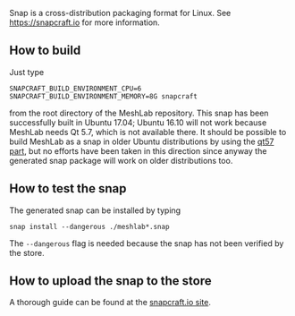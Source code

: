 Snap is a cross-distribution packaging format for Linux. See
https://snapcraft.io for more information.

How to build
------------
Just type
```
SNAPCRAFT_BUILD_ENVIRONMENT_CPU=6 SNAPCRAFT_BUILD_ENVIRONMENT_MEMORY=8G snapcraft
```
from the root directory of the MeshLab repository. This snap has been successfully
built in Ubuntu 17.04; Ubuntu 16.10 will not work because MeshLab needs Qt 5.7,
which is not available there. It should be possible to build MeshLab as a snap
in older Ubuntu distributions by using the [qt57
part](https://wiki.ubuntu.com/snapcraft/parts), but no efforts have been taken
in this direction since anyway the generated snap package will work on older
distributions too.

How to test the snap
--------------------
The generated snap can be installed by typing
```
snap install --dangerous ./meshlab*.snap
```
The `--dangerous` flag is needed because the snap has not been verified by the
store.

How to upload the snap to the store
-----------------------------------
A thorough guide can be found at the [snapcraft.io
site](https://snapcraft.io/docs/build-snaps/publish).

